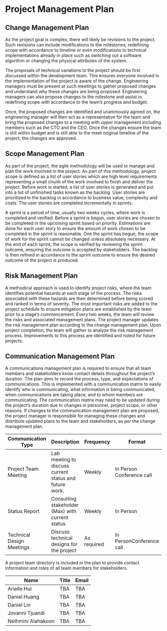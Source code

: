 # Project Management Plan

## Change Management Plan

As the project goal is complex, there will likely be revisions to the project. Such revisions can include modifications to the milestones, redefining scope with accordance to timeline or even modifications to technical implementations already in place such as switching out a software algorithm or changing the physical attributes of the system.

The proposals of technical variations to the project should be first discussed within the development team. This ensures everyone involved in the implementation of the project is aware of the change. Engineering managers must be present at such meetings to gather proposed changes and understand why these changes are being proposed. Engineering managers can also propose changes to the milestone and assist in redefining scope with accordance to the team’s progress and budget.

Once, the proposed changes are identified and unanimously agreed on, the engineering manager will then act as a representative for the team and bring the proposed changes to a meeting with upper management including members such as the CTO and the CEO. Once the changes ensure the team is still within budget and is still able to the meet original timeline of the project, the changes are approved.

## Scope Management Plan

As part of the project, the agile methodology will be used to manage and plan the work involved in the project. As part of this methodology, project scope is defined as a list of user stories which are high level requirements representing a small chunk of the work involved to finish and deliver the project. Before work is started, a list of user stories is generated and put into a list of unfinished tasks known as the backlog. User stories are prioritized in the backlog in accordance to business value, complexity and costs. The user stories are completed incrementally in sprints.

A sprint is a period of time, usually two weeks cycles, where work is completed and verified. Before a sprint is begun, user stories are chosen to be completed in the upcoming sprint based on priority. Estimations are done for each user story to ensure the amount of work chosen to be completed in the sprint is reasonable. One the sprint has begun, the scope of work for the sprint cannot be changed unless absolutely necessary. At the end of each sprint, the scope is verified by reviewing the sprint outcome, ensuring the outcome is accepted by stakeholders. The backlog is then refined in accordance to the sprint outcome to ensure the desired outcome of the project is produced.

## Risk Management Plan

A methodical approach is used to identify project risks, where the team identifies potential hazards at each stage of the process. The risks associated with these hazards are then determined before being scored and ranked in terms of severity. The most important risks are added to the project schedule to ensure mitigation plans are established by the team prior to a stage’s commencement. Every two weeks, the team will review the risks and associated management plans. The project manager updates the risk management plan according to the change management plan.
Upon project completion, the team will gather to analyze the risk management process. Improvements to this process are identified and noted for future projects.

## Communication Management Plan

A communications management plan is required to ensure that all team members and stakeholders know contact details throughout the project’s duration. The plan aims to record the process, type, and expectations of communications. This is implemented with a communication matrix to easily identify who is communicating, what information is being communicated, when communications are taking place, and to whom members are communicating. The communication matrix may need to be updated during the project’s duration due to changes in personnel, project scope, or other reasons. If changes to the communication management plan are proposed, the project manager is responsible for managing these changes and distribute updated plans to the team and stakeholders, as per the change management plan.

Communication Type | Description | Frequency | Format | Participants/Distribution | Deliverable | Owner
------------------ | ----------- | --------- | ------ | ------------------------- | ----------- | -----
Project Team Meeting | Lab meeting to discuss current status and future work. | Weekly | In Person<br/>Conference call | Project Team | Updated Work Progress<br/> Meeting Minutes | Project Manager
Status Report | Consulting stakeholder (Max) with current status | Weekly | In Person | Project Team<br/>Stakeholders | Status Report | Project Manager
Technical Design Meetings | Discuss technical designs for the project | As required | In Person<brb/>Conference call | Team Technical Members | Meeting Minutes | Project Manager

A project team directory is included in the plan to provide contact information and roles of all team members for stakeholders.

Name | Title | Email
---- | ----- | -----
Arielle Hui | TBA | TBA
Daniel Huang | TBA | TBA
Daniel Lin | TBA | TBA
Jovanni Tjuandi | TBA | TBA
Nethmini Alahakoon | TBA | TBA
